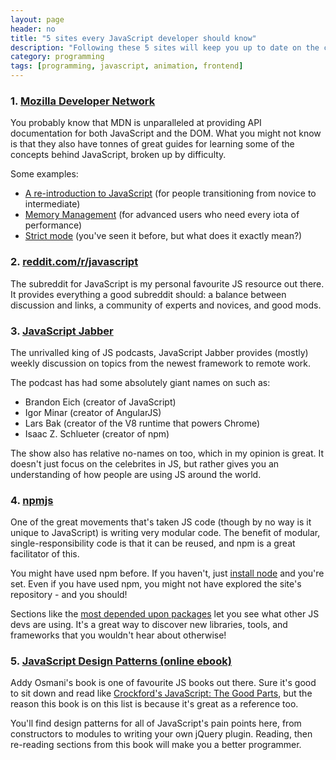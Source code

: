 ```yaml
---
layout: page
header: no
title: "5 sites every JavaScript developer should know"
description: "Following these 5 sites will keep you up to date on the constantly changing JavaScript landscape and help make you a better web developer."
category: programming
tags: [programming, javascript, animation, frontend]
---
```


### 1. [Mozilla Developer Network](https://developer.mozilla.org/en-US/docs/Web/JavaScript)

You probably know that MDN is unparalleled at providing API documentation for both JavaScript and the DOM.  What you might not know is that they also have tonnes of great guides for learning some of the concepts behind JavaScript, broken up by difficulty. 

Some examples:

* [A re-introduction to JavaScript](https://developer.mozilla.org/en-US/docs/Web/JavaScript/A_re-introduction_to_JavaScript) (for people transitioning from novice to intermediate)
* [Memory Management](https://developer.mozilla.org/en-US/docs/Web/JavaScript/Memory_Management) (for advanced users who need every iota of performance)
* [Strict mode](https://developer.mozilla.org/en-US/docs/Web/JavaScript/Reference/Strict_mode) (you've seen it before, but what does it exactly mean?)

### 2. [reddit.com/r/javascript](http://www.reddit.com/r/javascript)

The subreddit for JavaScript is my personal favourite JS resource out there. It provides everything a good subreddit should: a balance between discussion and links, a community of experts and novices, and good mods.

### 3. [JavaScript Jabber](http://javascriptjabber.com/)

The unrivalled king of JS podcasts, JavaScript Jabber provides (mostly) weekly discussion on topics from the newest framework to remote work.

The podcast has had some absolutely giant names on such as:

* Brandon Eich (creator of JavaScript) 
* Igor Minar (creator of AngularJS) 
* Lars Bak (creator of the V8 runtime that powers Chrome)
* Isaac Z. Schlueter (creator of npm)

The show also has relative no-names on too, which in my opinion is great.  It doesn't just focus on the celebrites in JS, but rather gives you an understanding of how people are using JS around the world.

### 4. [npmjs](https://www.npmjs.com/)

One of the great movements that's taken JS code (though by no way is it unique to JavaScript) is writing very modular code.  The benefit of modular, single-responsibility code is that it can be reused, and npm is a great facilitator of this.

You might have used npm before.  If you haven't, just [install node](https://nodejs.org/) and you're set.  Even if you have used npm, you might not have explored the site's repository - and you should!  

Sections like the [most depended upon packages](https://www.npmjs.com/browse/depended) let you see what other JS devs are using.  It's a great way to discover new libraries, tools, and frameworks that you wouldn't hear about otherwise!

### 5. [JavaScript Design Patterns (online ebook)](http://addyosmani.com/resources/essentialjsdesignpatterns/book/)

Addy Osmani's book is one of favourite JS books out there.  Sure it's good to sit down and read like [Crockford's JavaScript: The Good Parts](http://www.amazon.com/gp/product/0596517742/ref=as_li_qf_sp_asin_il_tl?ie=UTF8&camp=1789&creative=9325&creativeASIN=0596517742&linkCode=as2&tag=adascoablo-20&linkId=LAAFLMY5GUTFFWEH), but the reason this book is on this list is because it's great as a reference too.

You'll find design patterns for all of JavaScript's pain points here, from constructors to modules to writing your own jQuery plugin.  Reading, then re-reading sections from this book will make you a better programmer.

